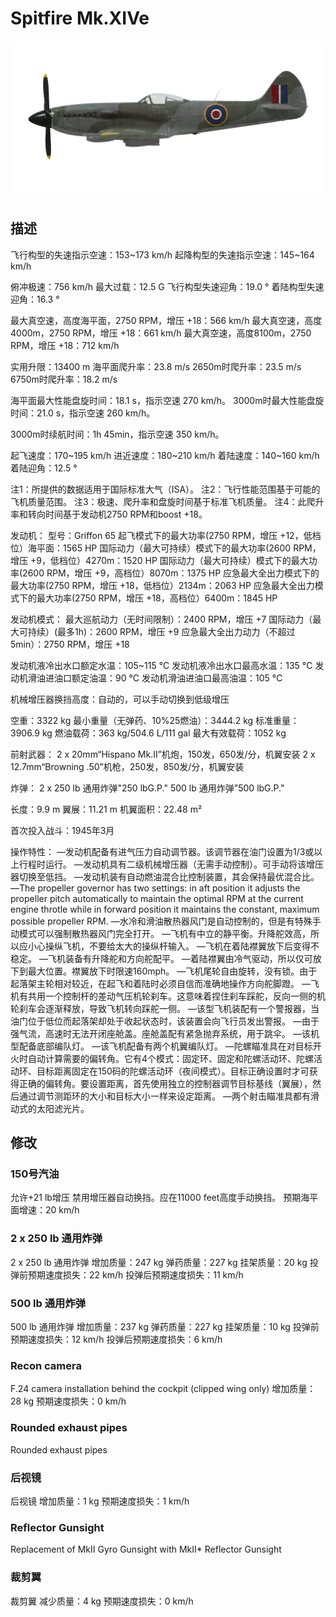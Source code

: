 # Spitfire Mk.XIVe

![spitfiremkxive](../images/spitfiremkxive.png)

## 描述

飞行构型的失速指示空速：153~173 km/h
起降构型的失速指示空速：145~164 km/h

俯冲极速：756 km/h
最大过载：12.5 G
飞行构型失速迎角：19.0 °
着陆构型失速迎角：16.3 °

最大真空速，高度海平面，2750 RPM，增压 +18：566 km/h
最大真空速，高度4000m，2750 RPM，增压 +18：661 km/h
最大真空速，高度8100m，2750 RPM，增压 +18：712 km/h

实用升限：13400 m
海平面爬升率：23.8 m/s
2650m时爬升率：23.5 m/s
6750m时爬升率：18.2 m/s

海平面最大性能盘旋时间：18.1 s，指示空速 270 km/h。
3000m时最大性能盘旋时间：21.0 s，指示空速 260 km/h。

3000m时续航时间：1h 45min，指示空速 350 km/h。

起飞速度：170~195 km/h
进近速度：180~210 km/h
着陆速度：140~160 km/h
着陆迎角：12.5 °

注1：所提供的数据适用于国际标准大气（ISA）。
注2：飞行性能范围基于可能的飞机质量范围。
注3：极速、爬升率和盘旋时间基于标准飞机质量。
注4：此爬升率和转向时间基于发动机2750 RPM和boost +18。

发动机：
型号：Griffon 65
起飞模式下的最大功率(2750 RPM，增压 +12，低档位）海平面：1565 HP
国际动力（最大可持续）模式下的最大功率(2600 RPM，增压 +9，低档位）4270m：1520 HP
国际动力（最大可持续）模式下的最大功率(2600 RPM，增压 +9，高档位）8070m：1375 HP
应急最大全出力模式下的最大功率(2750 RPM，增压 +18，低档位）2134m：2063 HP
应急最大全出力模式下的最大功率(2750 RPM，增压 +18，高档位）6400m：1845 HP

发动机模式：
最大巡航动力（无时间限制）：2400 RPM，增压 +7
国际动力（最大可持续）(最多1h)：2600 RPM，增压 +9
应急最大全出力动力（不超过5min）：2750 RPM，增压 +18

发动机液冷出水口额定水温：105~115 °C
发动机液冷出水口最高水温：135 °C
发动机滑油进油口额定油温：90 °C
发动机滑油进油口最高油温：105 °C

机械增压器换挡高度：自动的，可以手动切换到低级增压

空重：3322 kg
最小重量（无弹药、10%25燃油）：3444.2 kg
标准重量：3906.9 kg
燃油载荷：363 kg/504.6 L/111 gal
最大有效载荷：1052 kg

前射武器：
2 x 20mm“Hispano Mk.II”机炮，150发，650发/分，机翼安装
2 x 12.7mm“Browning .50”机枪，250发，850发/分，机翼安装

炸弹：
2 x 250 lb 通用炸弹"250 lbG.P."
500 lb 通用炸弹"500 lbG.P."

长度：9.9 m
翼展：11.21 m
机翼面积：22.48 m²

首次投入战斗：1945年3月

操作特性：
—发动机配备有进气压力自动调节器。该调节器在油门设置为1/3或以上行程时运行。
—发动机具有二级机械增压器（无需手动控制）。可手动将该增压器切换至低挡。
—发动机装有自动燃油混合比控制装置，其会保持最优混合比。
—The propeller governor has two settings: in aft position it adjusts the propeller pitch automatically to maintain the optimal RPM at the current engine throtle while in forward position it maintains the constant, maximum possible propeller RPM.
—水冷和滑油散热器风门是自动控制的，但是有特殊手动模式可以强制散热器风门完全打开。
—飞机有中立的静平衡。升降舵效高，所以应小心操纵飞机，不要给太大的操纵杆输入。
—飞机在着陆襟翼放下后变得不稳定。
—飞机装备有升降舵和方向舵配平。
—着陆襟翼由冷气驱动，所以仅可放下到最大位置。襟翼放下时限速160mph。
—飞机尾轮自由旋转，没有锁。由于起落架主轮相对较近，在起飞和着陆时必须自信而准确地操作方向舵脚蹬。
—飞机有共用一个控制杆的差动气压机轮刹车。这意味着捏住刹车踩舵，反向一侧的机轮刹车会逐渐释放，导致飞机转向踩舵一侧。
—该型飞机装配有一个警报器，当油门位于低位而起落架却处于收起状态时，该装置会向飞行员发出警报。
—由于强气流，高速时无法开闭座舱盖。座舱盖配有紧急抛弃系统，用于跳伞。
—该机型配备底部编队灯。
—该飞机配备有两个机翼编队灯。
—陀螺瞄准具在对目标开火时自动计算需要的偏转角。它有4个模式：固定环、固定和陀螺活动环、陀螺活动环、目标距离固定在150码的陀螺活动环（夜间模式）。目标正确设置时才可获得正确的偏转角。要设置距离，首先使用独立的控制器调节目标基线（翼展），然后通过调节测距环的大小和目标大小一样来设定距离。
—两个射击瞄准具都有滑动式的太阳滤光片。

## 修改


### 150号汽油

允许+21 lb增压
禁用增压器自动换挡。应在11000 feet高度手动换挡。
预期海平面增速：20 km/h

### 2 x 250 lb 通用炸弹

2 x 250 lb 通用炸弹
增加质量：247 kg
弹药质量：227 kg
挂架质量：20 kg
投弹前预期速度损失：22 km/h
投弹后预期速度损失：11 km/h

### 500 lb 通用炸弹

500 lb 通用炸弹
增加质量：237 kg
弹药质量：227 kg
挂架质量：10 kg
投弹前预期速度损失：12 km/h
投弹后预期速度损失：6 km/h

### Recon camera

F.24 camera installation behind the cockpit (clipped wing only)
增加质量：28 kg
预期速度损失：0 km/h


### Rounded exhaust pipes

Rounded exhaust pipes


### 后视镜

后视镜
增加质量：1 kg
预期速度损失：1 km/h

### Reflector Gunsight

Replacement of MkII Gyro Gunsight with MkII* Reflector Gunsight


### 裁剪翼

裁剪翼
减少质量：4 kg
预期速度损失：0 km/h